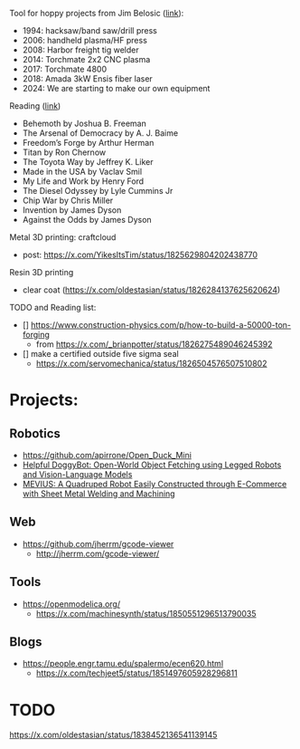 
Tool for hoppy projects from Jim Belosic ([link](https://x.com/jimbelosic/status/1822352693974687898)):
- 1994: hacksaw/band saw/drill press
- 2006: handheld plasma/HF press
- 2008: Harbor freight tig welder
- 2014: Torchmate 2x2 CNC plasma
- 2017: Torchmate 4800
- 2018: Amada 3kW Ensis fiber laser
- 2024: We are starting to make our own equipment


Reading ([link](https://x.com/JulianFried/status/1825240628072198427))
- Behemoth by Joshua B. Freeman 
- The Arsenal of Democracy by A. J. Baime
- Freedom’s Forge by Arthur Herman 
- Titan by Ron Chernow 
- The Toyota Way by Jeffrey K. Liker 
- Made in the USA by Vaclav Smil 
- My Life and Work by Henry Ford 
- The Diesel Odyssey by Lyle Cummins Jr 
- Chip War by Chris Miller
- Invention by James Dyson 
- Against the Odds by James Dyson


Metal 3D printing: craftcloud
- post: https://x.com/YikesItsTim/status/1825629804202438770


Resin 3D printing
- clear coat (https://x.com/oldestasian/status/1826284137625620624)

TODO and Reading list:
- [] https://www.construction-physics.com/p/how-to-build-a-50000-ton-forging
	- from https://x.com/_brianpotter/status/1826275489046245392
- [] make a certified outside five sigma seal
	- https://x.com/servomechanica/status/1826504576507510802


# Projects:

## Robotics
- https://github.com/apirrone/Open_Duck_Mini
- [Helpful DoggyBot: Open-World Object Fetching using Legged Robots and Vision-Language Models](https://github.com/WooQi57/Helpful-Doggybot)
- [MEVIUS: A Quadruped Robot Easily Constructed through E-Commerce with Sheet Metal Welding and Machining](https://github.com/haraduka/mevius)

## Web
- https://github.com/jherrm/gcode-viewer
	- http://jherrm.com/gcode-viewer/


## Tools
- https://openmodelica.org/
	- https://x.com/machinesynth/status/1850551296513790035

## Blogs
- https://people.engr.tamu.edu/spalermo/ecen620.html
	- https://x.com/techjeet5/status/1851497605928296811


# TODO

https://x.com/oldestasian/status/1838452136541139145

